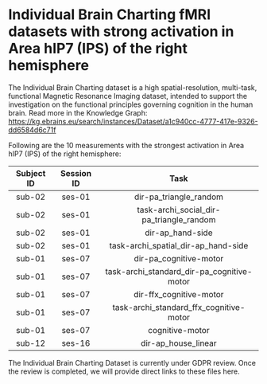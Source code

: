 # Individual Brain Charting fMRI datasets with strong activation in Area hIP7 (IPS) of the right hemisphere

The Individual Brain Charting dataset is a high spatial-resolution, multi-task, functional Magnetic Resonance Imaging dataset, intended to support the investigation on the functional principles governing cognition in the human brain.
Read more in the Knowledge Graph: https://kg.ebrains.eu/search/instances/Dataset/a1c940cc-4777-417e-9326-dd6584d6c71f

Following are the 10 measurements with the strongest activation in Area hIP7 (IPS) of the right hemisphere:

| Subject ID | Session ID | Task |
| :-: | :-: | :-: |
| sub-02 | ses-01 | dir-pa_triangle_random|
| sub-02 | ses-01 | task-archi_social_dir-pa_triangle_random|
| sub-02 | ses-01 | dir-ap_hand-side|
| sub-02 | ses-01 | task-archi_spatial_dir-ap_hand-side|
| sub-01 | ses-07 | dir-pa_cognitive-motor|
| sub-01 | ses-07 | task-archi_standard_dir-pa_cognitive-motor|
| sub-01 | ses-07 | dir-ffx_cognitive-motor|
| sub-01 | ses-07 | task-archi_standard_ffx_cognitive-motor|
| sub-01 | ses-07 | cognitive-motor|
| sub-12 | ses-16 | dir-ap_house_linear|


The Individual Brain Charting Dataset is currently under GDPR review. Once the review is completed, we will provide direct links to these files here.